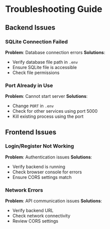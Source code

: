 # Troubleshooting Guide

## Backend Issues

### SQLite Connection Failed

**Problem**: Database connection errors
**Solutions**:
- Verify database file path in `.env`
- Ensure SQLite file is accessible
- Check file permissions

### Port Already in Use

**Problem**: Cannot start server
**Solutions**:
- Change `PORT` in `.env`
- Check for other services using port 5000
- Kill existing process using the port

## Frontend Issues

### Login/Register Not Working

**Problem**: Authentication issues
**Solutions**:
- Verify backend is running
- Check browser console for errors
- Ensure CORS settings match

### Network Errors

**Problem**: API communication issues
**Solutions**:
- Verify backend URL
- Check network connectivity
- Review CORS settings